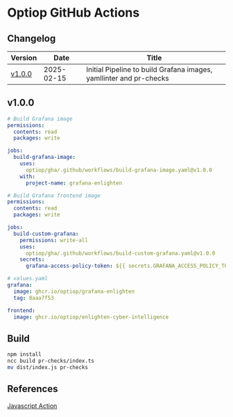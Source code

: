 # Optiop GitHub Actions


## Changelog

| Version            | Date       | Title |
| ------------------ | ---------- | ----------- |
| [v1.0.0](#v1.0.0)  | 2025-02-15 | Initial Pipeline to build Grafana images, yamllinter and pr-checks |

## v1.0.0

```yaml
# Build Grafana image
permissions:
  contents: read
  packages: write

jobs:
  build-grafana-image:
    uses:
      optiop/gha/.github/workflows/build-grafana-image.yaml@v1.0.0
    with:
      project-name: grafana-enlighten
```

```yaml
# Build Grafana frontend image
permissions:
  contents: read
  packages: write

jobs:
  build-custom-grafana:
    permissions: write-all
    uses:
      optiop/gha/.github/workflows/build-custom-grafana.yaml@v1.0.0
    secrets:
      grafana-access-policy-token: ${{ secrets.GRAFANA_ACCESS_POLICY_TOKEN }}

# values.yaml
grafana:
  image: ghcr.io/optiop/grafana-enlighten
  tag: 8aaa7f53

frontend:
  image: ghcr.io/optiop/enlighten-cyber-intelligence
```

## Build
```bash
npm install
ncc build pr-checks/index.ts  
mv dist/index.js pr-checks
```

## References
[Javascript Action](https://docs.github.com/en/actions/sharing-automations/creating-actions/creating-a-javascript-action)